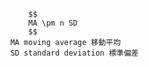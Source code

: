 
            $$
            MA \pm n SD
            $$
        MA moving average 移動平均
        SD standard deviation 標準偏差